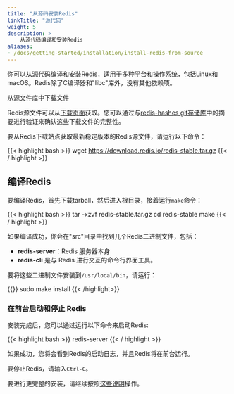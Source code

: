```yaml
---
title: "从源码安装Redis"
linkTitle: "源代码"
weight: 5
description: >
    从源代码编译和安装Redis
aliases:
- /docs/getting-started/installation/install-redis-from-source
---
```


你可以从源代码编译和安装Redis，适用于多种平台和操作系统，包括Linux和macOS。Redis除了C编译器和"libc"库外，没有其他依赖项。

从源文件库中下载文件

Redis源文件可以从[下载页面](/download)获取。您可以通过与[redis-hashes git存储库](https://github.com/redis/redis-hashes)中的摘要进行验证来确认这些下载文件的完整性。

要从Redis下载站点获取最新稳定版本的Redis源文件，请运行以下命令：

{{< highlight bash >}}
wget https://download.redis.io/redis-stable.tar.gz
{{< / highlight >}}

## 编译Redis

要编译Redis，首先下载tarball，然后进入根目录，接着运行`make`命令：

{{< highlight bash >}}
tar -xzvf redis-stable.tar.gz
cd redis-stable
make
{{< / highlight >}}

如果编译成功，你会在"src"目录中找到几个Redis二进制文件，包括：

* **redis-server**：Redis 服务器本身
* **redis-cli** 是与 Redis 进行交互的命令行界面工具。

要将这些二进制文件安装到`/usr/local/bin`，请运行：

{{<highlight bash>}}
sudo make install
{{< /highlight>}}

### 在前台启动和停止 Redis

安装完成后，您可以通过运行以下命令来启动Redis:

{{< highlight bash  >}}
redis-server
{{< / highlight >}}

如果成功，您将会看到Redis的启动日志，并且Redis将在前台运行。

要停止Redis，请输入`Ctrl-C`。

要进行更完整的安装，请继续按照[这些说明](/docs/install/#install-redis-more-properly)操作。

